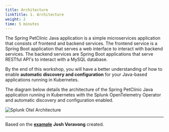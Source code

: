 ```yaml
---
title: Architecture
linkTitle: 1. Architecture
weight: 2
time: 5 minutes
---
```


The Spring PetClinic Java application is a simple microservices application that consists of frontend and backend services. The frontend service is a Spring Boot application that serves a web interface to interact with backend services. The backend services are Spring Boot applications that serve RESTful API's to interact with a MySQL database.

By the end of this workshop, you will have a better understanding of how to enable **automatic discovery and configuration** for your Java-based applications running in Kubernetes.

The diagram below details the architecture of the Spring PetClinic Java application running in Kubernetes with the Splunk OpenTelemetry Operator and automatic discovery and configuration enabled.

![Splunk Otel Architecture](../images/auto-instrumentation-java-diagram.png)

---

Based on the [**example**](https://github.com/signalfx/splunk-otel-collector-chart/blob/main/examples/enable-operator-and-auto-instrumentation/spring-petclinic-java.md) **Josh Voravong** created.
